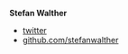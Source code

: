 **Stefan Walther**

* [twitter](http://twitter.com/waltherstefan)  
* [github.com/stefanwalther](http://github.com/stefanwalther) 
